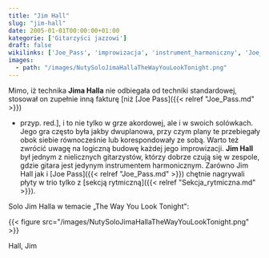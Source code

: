 ```yaml
---
title: "Jim Hall"
slug: "jim-hall"
date: 2005-01-01T00:00:00+01:00
kategorie: ['Gitarzyści jazzowi']
draft: false
wikilinks: ['Joe_Pass', 'improwizacja', 'instrument_harmoniczny', 'Joe_Pass', 'Sekcja_rytmiczna', 'grafika:NutySoloJimaHallaTheWayYouLookTonight.png']
images:
  - path: "/images/NutySoloJimaHallaTheWayYouLookTonight.png"
---
```

Mimo, iż technika **Jima Halla** nie odbiegała od techniki standardowej,
stosował on zupełnie inną fakturę \[niż [Joe Pass]({{< relref "Joe_Pass.md" >}})
- przyp. red.\], i to nie tylko w grze akordowej, ale i w swoich
solówkach. Jego gra często była jakby dwuplanowa, przy czym plany te
przebiegały obok siebie równocześnie lub korespondowały ze sobą. Warto
też zwrócić uwagę na logiczną budowę każdej jego
improwizacji<!-- link nie odnosił się do niczego: 'Jim Hall' ('content/książka/Jim_Hall.md') links to 'improwizacja' ('content/książka/improwizacja.md') and that does not exist -->. **Jim Hall** był jednym z
nielicznych gitarzystów, którzy dobrze czują się w zespole, gdzie gitara
jest jedynym instrumentem
harmonicznym<!-- link nie odnosił się do niczego: 'Jim Hall' ('content/książka/Jim_Hall.md') links to 'instrument_harmoniczny' ('content/książka/instrument_harmoniczny.md') and that does not exist -->. Zarówno Jim Hall jak i
[Joe Pass]({{< relref "Joe_Pass.md" >}}) chętnie nagrywali płyty w trio tylko z
[sekcją rytmiczną]({{< relref "Sekcja_rytmiczna.md" >}}).

Solo Jim Halla w temacie „The Way You Look Tonight":

{{< figure src="/images/NutySoloJimaHallaTheWayYouLookTonight.png" >}}

Hall, Jim<!-- link nie odnosił się do niczego: 'Jim Hall' ('content/książka/Jim_Hall.md') links to 'kategoria:gitarzyści_jazzowi' ('content/książka/kategoria:gitarzyści_jazzowi.md') and that does not exist -->